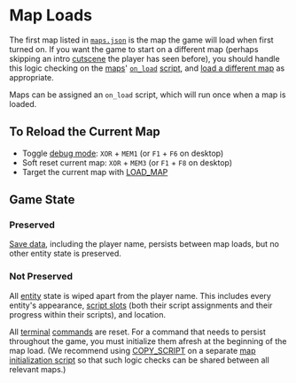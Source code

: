 # Map Loads

The first map listed in [`maps.json`](../structure/maps.json) is the map the game will load when first turned on. If you want the game to start on a different map (perhaps skipping an intro [cutscene](../techniques/cutscenes) the player has seen before), you should handle this logic checking on the [maps](../maps)' [`on_load`](../scripts/on_load) [script](../scripts), and [load a different map](../actions/LOAD_MAP) as appropriate.

Maps can be assigned an `on_load` script, which will run once when a map is loaded.

## To Reload the Current Map

- Toggle [debug mode](../debug/debug_mode): `XOR` + `MEM1` (or `F1` + `F6` on desktop)
- Soft reset current map: `XOR` + `MEM3` (or `F1` + `F8` on desktop)
- Target the current map with [LOAD_MAP](../actions/LOAD_MAP)

## Game State

### Preserved

[Save data](../scripts/save_data), including the player name, persists between map loads, but no other entity state is preserved.

### Not Preserved

All [entity](../entities) state is wiped apart from the player name. This includes every entity's appearance, [script slots](../scripts/script_slots) (both their script assignments and their progress within their scripts), and location.

All [terminal](../hardware/terminal) [commands](../hardware/commands) are reset. For a command that needs to persist throughout the game, you must initialize them afresh at the beginning of the map load. (We recommend using [COPY_SCRIPT](../actions/COPY_SCRIPT) on a separate [map initialization script](../techniques/map_initialization_scripts) so that such logic checks can be shared between all relevant maps.)
